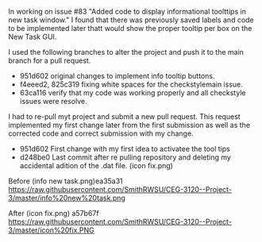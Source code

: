 In working on issue #83 "Added code to display informational toolttips in new task window." I found that there was previously
saved labels and code to be implemented later thatt would show the proper tooltip per box on the New Task GUI.

I used the following branches to alter the project and push it to the main branch for a pull request. 
* 951d602 original changes to implement info tooltip buttons.
* f4eeed2, 825c319 fixing white spaces for the checkstylemain issue.
* 63ca116 verify that my code was working properly and all checkstyle issues were resolve.

I had to re-pull myt project and submit a new pull request. This request implemented my first change later from the first submission 
as well as the corrected code and correct submission with my change.

* 951d602 First change with my first idea to activatee the tool tips
* d248be0 Last commit after re pulling repository and deleting my accidental adition of the .dat file. (icon fix.png)


Before (info new task.png)ea35a31
https://raw.githubusercontent.com/SmithRWSU/CEG-3120--Project-3/master/info%20new%20task.png

After  (icon fix.png) a57b67f
https://raw.githubusercontent.com/SmithRWSU/CEG-3120--Project-3/master/icon%20fix.PNG
